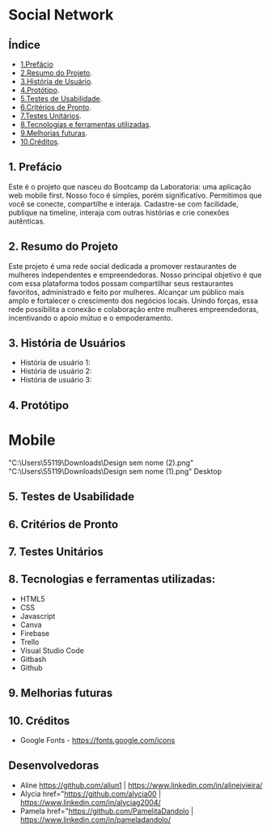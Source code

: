 # Social Network
## Índice

* [1.Prefácio](#1-prefácio)
* [2.Resumo do Projeto](#2-resumo-do-projeto).
* [3.História de Usuário](#3-historia-de-usuario).
* [4.Protótipo](#4-protótipo).
* [5.Testes de Usabilidade](#5-testes-de-usabilidade).
* [6.Critérios de Pronto](#6-critérios-de-pronto).
* [7.Testes Unitários](#7-testes-unitarios).
* [8.Tecnologias e ferramentas utilizadas](#8-tecnologias-e-ferramentas-utilizadas).
* [9.Melhorias futuras](#9-melhorias-futuras).
* [10.Créditos](#10-creditos).

  
## 1. Prefácio
Este é o projeto que nasceu do Bootcamp da Laboratoria: uma aplicação
web mobile first. Nosso foco é simples, porém significativo. Permitimos
que você se conecte, compartilhe e interaja. Cadastre-se com facilidade,
publique na timeline, interaja com outras histórias e crie conexões
autênticas.


## 2. Resumo do Projeto
Este projeto é uma rede social dedicada a promover restaurantes
de mulheres independentes e empreendedoras. Nosso principal
objetivo é que com essa plataforma todos possam
compartilhar seus restaurantes favoritos, administrado e
feito por mulheres. Alcançar um público mais amplo
e fortalecer o crescimento dos negócios locais. Unindo forças,
essa rede possibilita a conexão e colaboração entre mulheres
empreendedoras, incentivando o apoio mútuo e o empoderamento.


## 3. História de Usuários
* História de usuário 1:
* História de usuário 2:
* História de usuário 3:

  
## 4. Protótipo
# Mobile
"C:\Users\55119\Downloads\Design sem nome (2).png"
"C:\Users\55119\Downloads\Design sem nome (1).png"
Desktop


## 5. Testes de Usabilidade


## 6. Critérios de Pronto


## 7. Testes Unitários


## 8. Tecnologias e ferramentas utilizadas:
* HTML5
* CSS
* Javascript
* Canva
* Firebase
* Trello
* Visual Studio Code
* Gitbash
* Github

  
## 9. Melhorias futuras

## 10. Créditos
* Google Fonts - https://fonts.google.com/icons

## Desenvolvedoras
* Aline https://github.com/aliun1 | https://www.linkedin.com/in/alinejvieira/
* Alycia href="https://github.com/alycia00 | https://www.linkedin.com/in/alyciag2004/
* Pamela href="https://github.com/PamelitaDandolo | https://www.linkedin.com/in/pameladandolo/
